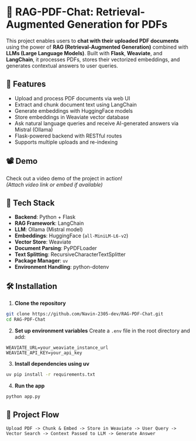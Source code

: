 # 🧠 RAG-PDF-Chat: Retrieval-Augmented Generation for PDFs

This project enables users to **chat with their uploaded PDF documents** using the power of **RAG (Retrieval-Augmented Generation)** combined with **LLMs (Large Language Models)**. Built with **Flask**, **Weaviate**, and **LangChain**, it processes PDFs, stores their vectorized embeddings, and generates contextual answers to user queries.

## 🚀 Features

- Upload and process PDF documents via web UI
- Extract and chunk document text using LangChain
- Generate embeddings with HuggingFace models
- Store embeddings in Weaviate vector database
- Ask natural language queries and receive AI-generated answers via Mistral (Ollama)
- Flask-powered backend with RESTful routes
- Supports multiple uploads and re-indexing

## 📽️ Demo

Check out a video demo of the project in action!  
*(Attach video link or embed if available)*

## 🔧 Tech Stack

- **Backend**: Python + Flask
- **RAG Framework**: LangChain
- **LLM**: Ollama (Mistral model)
- **Embeddings**: HuggingFace (`all-MiniLM-L6-v2`)
- **Vector Store**: Weaviate
- **Document Parsing**: PyPDFLoader
- **Text Splitting**: RecursiveCharacterTextSplitter
- **Package Manager**: `uv`
- **Environment Handling**: python-dotenv

## 🛠️ Installation

1. **Clone the repository**
```bash
git clone https://github.com/Navin-2305-dev/RAG-PDF-Chat.git
cd RAG-PDF-Chat
```

2. **Set up environment variables**
Create a `.env` file in the root directory and add:
```
WEAVIATE_URL=your_weaviate_instance_url
WEAVIATE_API_KEY=your_api_key
```

3. **Install dependencies using uv**
```bash
uv pip install -r requirements.txt
```

4. **Run the app**
```bash
python app.py
```

## 📂 Project Flow

```
Upload PDF -> Chunk & Embed -> Store in Weaviate -> User Query -> Vector Search -> Context Passed to LLM -> Generate Answer
```
